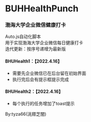 # BUHHealthPunch
### 渤海大学企业微信健康打卡
Auto.js自动化脚本  
用于实现渤海大学企业微信每日健康打卡  
迭代更新：按序号递增为最新版  
#### BHUHealth1：【2022.4.16】  
- 需要先企业微信已在后台留在初始界面  
- 执行完后会有提示框提示完成
#### BHUHealth2：【2022.4.16】  
- 每个执行的任务增加了toast提示  

By:tyza66(洮羱芝闇)

